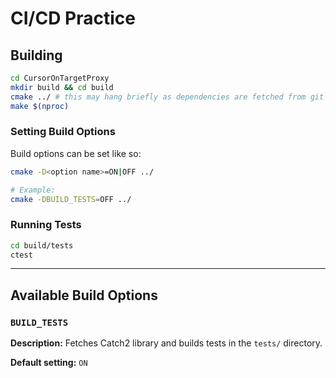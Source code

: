 # CI/CD Practice
## Building
```sh
cd CursorOnTargetProxy
mkdir build && cd build
cmake ../ # this may hang briefly as dependencies are fetched from git
make $(nproc)
```

### Setting Build Options
Build options can be set like so:
```sh
cmake -D<option name>=ON|OFF ../

# Example:
cmake -DBUILD_TESTS=OFF ../
```

### Running Tests
```sh
cd build/tests
ctest
```

---

## Available Build Options
### `BUILD_TESTS`
**Description:** Fetches Catch2 library and builds tests in the `tests/` directory.

**Default setting:** `ON`
